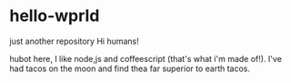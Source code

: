 # hello-wprld
just another repository
Hi humans!

hubot here, I like node,js and coffeescript (that's what i'm made of!).
I've had tacos on the moon and find thea far superior to earth tacos.
